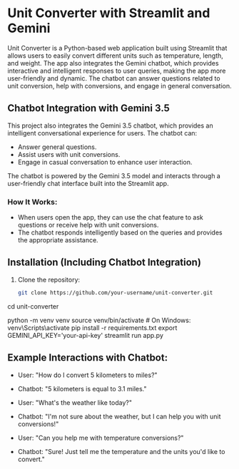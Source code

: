 # Unit Converter with Streamlit and Gemini

Unit Converter is a Python-based web application built using Streamlit that allows users to easily convert different units such as temperature, length, and weight. The app also integrates the Gemini chatbot, which provides interactive and intelligent responses to user queries, making the app more user-friendly and dynamic. The chatbot can answer questions related to unit conversion, help with conversions, and engage in general conversation.

## Chatbot Integration with Gemini 3.5

This project also integrates the Gemini 3.5 chatbot, which provides an intelligent conversational experience for users. The chatbot can:

- Answer general questions.
- Assist users with unit conversions.
- Engage in casual conversation to enhance user interaction.

The chatbot is powered by the Gemini 3.5 model and interacts through a user-friendly chat interface built into the Streamlit app.

### How It Works:
- When users open the app, they can use the chat feature to ask questions or receive help with unit conversions.
- The chatbot responds intelligently based on the queries and provides the appropriate assistance.

## Installation (Including Chatbot Integration)

1. Clone the repository:
   ```bash
   git clone https://github.com/your-username/unit-converter.git

cd unit-converter

python -m venv venv
source venv/bin/activate   # On Windows: venv\Scripts\activate
pip install -r requirements.txt
export GEMINI_API_KEY='your-api-key'
streamlit run app.py

## Example Interactions with Chatbot:
- User: "How do I convert 5 kilometers to miles?"
- Chatbot: "5 kilometers is equal to 3.1 miles."

- User: "What's the weather like today?"
- Chatbot: "I'm not sure about the weather, but I can help you with unit conversions!"

- User: "Can you help me with temperature conversions?"
- Chatbot: "Sure! Just tell me the temperature and the units you'd like to convert."


